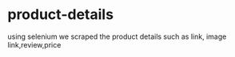 # product-details
using selenium we scraped the product details such as link, image link,review,price
